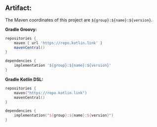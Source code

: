 ## Artifact:

The Maven coordinates of this project are `${group}:${name}:${version}`.

**Gradle Groovy:**
```gradle
repositories {
    maven { url 'https://repo.kotlin.link' }
    mavenCentral()
}

dependencies {
    implementation '${group}:${name}:${version}'
}
```
**Gradle Kotlin DSL:**
```kotlin
repositories {
    maven("https://repo.kotlin.link")
    mavenCentral()
}

dependencies {
    implementation("${group}:${name}:${version}")
}
```